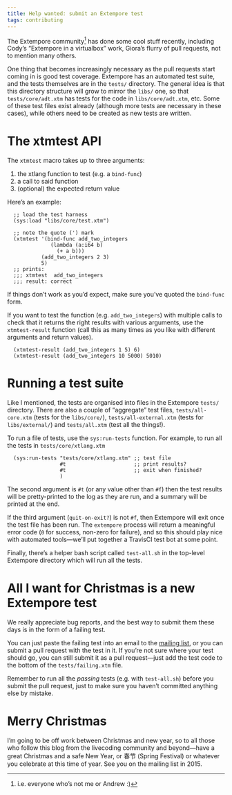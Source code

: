 ```yaml
---
title: Help wanted: submit an Extempore test
tags: contributing
---
```


The Extempore community[^1] has done some cool stuff recently, including
Cody’s “Extempore in a virtualbox” work, Giora’s flurry of pull
requests, not to mention many others.

One thing that becomes increasingly necessary as the pull requests start
coming in is good test coverage. Extempore has an automated test suite,
and the tests themselves are in the `tests/` directory. The general idea
is that this directory structure will grow to mirror the `libs/` one, so
that `tests/core/adt.xtm` has tests for the code in `libs/core/adt.xtm`,
etc. Some of these test files exist already (although more tests are
necessary in these cases), while others need to be created as new tests
are written.

# The xtmtest API

The `xtmtest` macro takes up to three arguments:

1.  the xtlang function to test (e.g. a `bind-func`)
2.  a call to said function
3.  (optional) the expected return value

Here’s an example:

``` {.extempore}
  ;; load the test harness
  (sys:load "libs/core/test.xtm")

  ;; note the quote (') mark
  (xtmtest '(bind-func add_two_integers
              (lambda (a:i64 b)
                (+ a b)))
           (add_two_integers 2 3)
           5)
  ;; prints:
  ;;; xtmtest  add_two_integers
  ;;; result: correct
```

If things don’t work as you’d expect, make sure you’ve quoted the
`bind-func` form.

If you want to test the function (e.g. `add_two_integers`) with multiple
calls to check that it returns the right results with various arguments,
use the `xtmtest-result` function (call this as many times as you like
with different arguments and return values).

``` {.extempore}
  (xtmtest-result (add_two_integers 1 5) 6)
  (xtmtest-result (add_two_integers 10 5000) 5010)
```

# Running a test suite

Like I mentioned, the tests are organised into files in the Extempore
`tests/` directory. There are also a couple of “aggregate” test files,
`tests/all-core.xtm` (tests for the `libs/core/`),
`tests/all-external.xtm` (tests for `libs/external/`) and
`tests/all.xtm` (test all the things!).

To run a file of tests, use the `sys:run-tests` function. For example,
to run all the tests in `tests/core/xtlang.xtm`

``` {.extempore}
  (sys:run-tests "tests/core/xtlang.xtm" ;; test file
                 #t                      ;; print results?
                 #t                      ;; exit when finished?
                 )
```

The second argument is `#t` (or any value other than `#f`) then the test
results will be pretty-printed to the log as they are run, and a summary
will be printed at the end.

If the third argument (`quit-on-exit?`) is not `#f`, then Extempore will
exit once the test file has been run. The `extempore` process will
return a meaningful error code (`0` for success, non-zero for failure),
and so this should play nice with automated tools—we’ll put together a
TravisCI test bot at some point.

Finally, there’s a helper bash script called `test-all.sh` in the
top-level Extempore directory which will run all the tests.

# All I want for Christmas is a new Extempore test

We really appreciate bug reports, and the best way to submit them these
days is in the form of a failing test.

You can just paste the failing test into an email to the [mailing
list](mailto:extemporelang@googlegroups.com), or you can submit a pull
request with the test in it. If you’re not sure where your test should
go, you can still submit it as a pull request—just add the test code to
the bottom of the `tests/failing.xtm` file.

Remember to run all the *passing* tests (e.g. with `test-all.sh`) before
you submit the pull request, just to make sure you haven’t committed
anything else by mistake.

# Merry Christmas

I’m going to be off work between Christmas and new year, so to all those
who follow this blog from the livecoding community and beyond—have a
great Christmas and a safe New Year, or 春节 (Spring Festival) or
whatever you celebrate at this time of year. See you on the mailing list
in 2015.

[^1]: i.e. everyone who’s not me or Andrew :)
